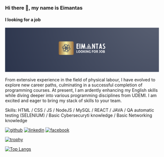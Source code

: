 ### Hi there 👋, my name is Eimantas
#### I looking for a job
![I looking for a job](https://github.com/Eimantas0609/Eimantas0609/blob/main/asserts/i_am.png)

From extensive experience in the field of physical labour, I have evolved to explore new career paths, culminating in a successful completion of
programming courses. At present, I am ardently enhancing my English
skills while diving deeper into various programming disciplines from
UDEMI. I am excited and eager to bring my stack of skills to your team.

Skills: HTML / CSS / JS / NodeJS / MySQL / REACT / JAVA / QA automatic testing (SELENIUM) / Basic Cybersecuryti knowledge / Basic Networking knowledge



[<img src='https://cdn.jsdelivr.net/npm/simple-icons@3.0.1/icons/github.svg' alt='github' height='40'>](https://github.com/Eimantas0609)  [<img src='https://cdn.jsdelivr.net/npm/simple-icons@3.0.1/icons/linkedin.svg' alt='linkedin' height='40'>](https://www.linkedin.com/in/eimantas-jurenkovas/)  [<img src='https://cdn.jsdelivr.net/npm/simple-icons@3.0.1/icons/facebook.svg' alt='facebook' height='40'>](https://www.facebook.com/eimantas.jurenkovas)  

[![trophy](https://github-profile-trophy.vercel.app/?username=Eimantas0609)](https://github.com/ryo-ma/github-profile-trophy)

[![Top Langs](https://github-readme-stats.vercel.app/api/top-langs/?username=Eimantas0609)](https://github.com/anuraghazra/github-readme-stats)

